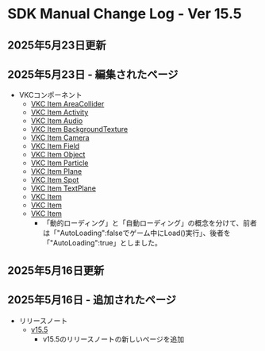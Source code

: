 # SDK Manual Change Log - Ver 15.5

## 2025年5月23日更新

## 2025年5月23日 - 編集されたページ

- VKCコンポーネント
    - [VKC Item AreaCollider](https://vrhikky.github.io/VketCloudSDK_Documents/latest/VKCComponents/VKCItemAreaCollider.html)
    - [VKC Item Activity](https://vrhikky.github.io/VketCloudSDK_Documents/latest/VKCComponents/VKCItemActivity.html)
    - [VKC Item Audio](https://vrhikky.github.io/VketCloudSDK_Documents/latest/VKCComponents/VKCItemAudio.html)
    - [VKC Item BackgroundTexture](https://vrhikky.github.io/VketCloudSDK_Documents/latest/VKCComponents/VKCItemBackgroundTexture.html)
    - [VKC Item Camera](https://vrhikky.github.io/VketCloudSDK_Documents/latest/VKCComponents/VKCItemCamera.html)
    - [VKC Item Field](https://vrhikky.github.io/VketCloudSDK_Documents/latest/VKCComponents/VKCItemField.html)
    - [VKC Item Object](https://vrhikky.github.io/VketCloudSDK_Documents/latest/VKCComponents/VKCItemObject.html)
    - [VKC Item Particle](https://vrhikky.github.io/VketCloudSDK_Documents/latest/VKCComponents/VKCItemParticle.html)
    - [VKC Item Plane](https://vrhikky.github.io/VketCloudSDK_Documents/latest/VKCComponents/VKCItemPlane.html)
    - [VKC Item Spot](https://vrhikky.github.io/VketCloudSDK_Documents/latest/VKCComponents/VKCItemSpot.html)
    - [VKC Item TextPlane](https://vrhikky.github.io/VketCloudSDK_Documents/latest/VKCComponents/VKCItemTextPlane.html)
    - [VKC Item ](https://vrhikky.github.io/VketCloudSDK_Documents/latest/VKCComponents/VKCItem.html)
    - [VKC Item ](https://vrhikky.github.io/VketCloudSDK_Documents/latest/VKCComponents/VKCItem.html)
    - [VKC Item ](https://vrhikky.github.io/VketCloudSDK_Documents/latest/VKCComponents/VKCItem.html)
        - 「動的ローディング」と「自動ローディング」の概念を分けて、前者は「"AutoLoading":falseでゲーム中にLoad()実行」、後者を「"AutoLoading":true」としました。

## 2025年5月16日更新

## 2025年5月16日 - 追加されたページ

- リリースノート
    - [v15.5](https://vrhikky.github.io/VketCloudSDK_Documents/15.4/ja/releasenote/releasenote-15.5.html)
        - v15.5のリリースノートの新しいページを追加
